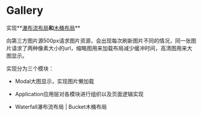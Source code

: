 # Gallery

实现**[瀑布流布局](http://kadong.space/Gallery/views/waterfall.html)**和**[木桶布局](http://kadong.space/Gallery/views/bucket.html)**

向第三方图片源500px请求图片资源，会出现每次刷新图片不同的情况，同一张图片请求了两种像素大小的url，缩略图用来加载布局减少缓冲时间，高清图用来大图显示。

实现分为三个模块：

* Modal大图显示，实现图片懒加载

* Application应用层对各模块进行组织以及页面逻辑实现

* Waterfall瀑布流布局 | Bucket木桶布局

